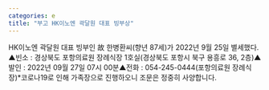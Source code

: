 ```yaml
---
categories: e
title: "부고 HK이노엔 곽달원 대표 빙부상"
---
```

HK이노엔 곽달원 대표 빙부인 故 한병환씨(향년 87세)가 2022년 9월 25일 별세했다. ▲빈소 : 경상북도 포항의료원 장례식장 1호실(경상북도 포항시 북구 용흥로 36, 2층)▲발인 : 2022년 09월 27일 07시 00분▲전화 : 054-245-0444(포항의료원 장례식장)*코로나19로 인해 가족장으로 진행하오니 조문은 정중히 사양합니다.
